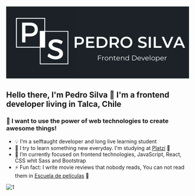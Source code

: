 ![header](https://raw.githubusercontent.com/pedroalesp/pedroalesp/main/readmegithub.png)

## Hello there, I'm Pedro Silva 👋 I'm a frontend developer living in Talca, Chile


### 🚀 I want to use the power of web technologies to create awesome things!

- 💡 I’m a selftaught developer and long live learning student
- 🤔 I try to learn something new everyday. I'm studying at [Platzi](https://platzi.com/) 💚
- 🔭 I’m currently focused on frontend technologies, JavaScript, React, CSS whit Sass and Bootstrap
- ⚡ Fun fact: I write movie reviews that nobody reads, You can not read them in [Escuela de películas](https://escueladepeliculas.com/) 🎥

![1](https://github-readme-stats.vercel.app/api/top-langs/?username=pedroalesp&theme=blue-green)
